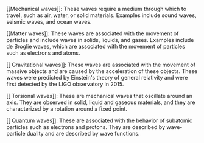 [[Mechanical waves]]: These waves require a medium through which to travel, such as air, water, or solid materials. Examples include sound waves, seismic waves, and ocean waves.
 
 [[Matter waves]]: These waves are associated with the movement of particles and include waves in solids, liquids, and gases. Examples include de Broglie waves, which are associated with the movement of particles such as electrons and atoms.
     
[[ Gravitational waves]]: These waves are associated with the movement of massive objects and are caused by the acceleration of these objects. These waves were predicted by Einstein's theory of general relativity and were first detected by the LIGO observatory in 2015.

[[ Torsional waves]]: These are mechanical waves that oscillate around an axis. They are observed in solid, liquid and gaseous materials, and they are characterized by a rotation around a fixed point.

[[  Quantum waves]]: These are associated with the behavior of subatomic particles such as electrons and protons. They are described by wave-particle duality and are described by wave functions.